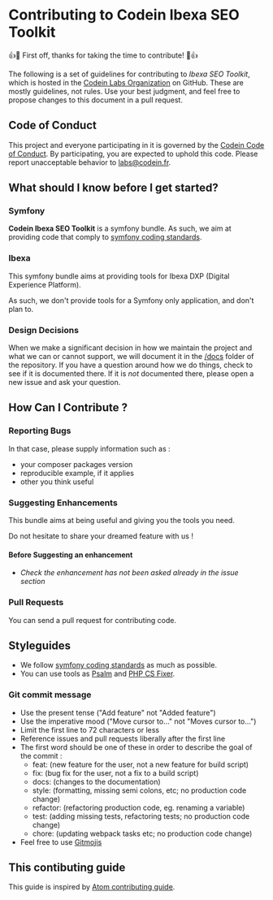 # Contributing to Codein Ibexa SEO Toolkit

:+1::tada: First off, thanks for taking the time to contribute! :tada::+1:

The following is a set of guidelines for contributing to *Ibexa SEO Toolkit*, which is hosted in the [Codein Labs Organization](https://github.com/Codein-Labs) on GitHub. These are mostly guidelines, not rules. Use your best judgment, and feel free to propose changes to this document in a pull request.

## Code of Conduct

This project and everyone participating in it is governed by the [Codein Code of Conduct](docs/CODE_OF_CONDUCT.md). By participating, you are expected to uphold this code. Please report unacceptable behavior to [labs@codein.fr](mailto:labs@codein.com).

## What should I know before I get started?

### Symfony

**Codein Ibexa SEO Toolkit** is a symfony bundle. As such, we aim at providing code that comply to [symfony coding standards](https://symfony.com/doc/current/contributing/code/standards.html).

### Ibexa

This symfony bundle aims at providing tools for Ibexa DXP (Digital Experience Platform).

As such, we don't provide tools for a Symfony only application, and don't plan to.

### Design Decisions

When we make a significant decision in how we maintain the project and what we can or cannot support, we will document it in the [/docs](https://github.com/Codein-Labs/ezplatform-seo-toolkit/tree/master/docs) folder of the repository. If you have a question around how we do things, check to see if it is documented there. If it is *not* documented there, please open a new issue and ask your question.

## How Can I Contribute ?

### Reporting Bugs

In that case, please supply information such as :
* your composer packages version
* reproducible example, if it applies
* other you think useful

### Suggesting Enhancements

This bundle aims at being useful and giving you the tools you need. 

Do not hesitate to share your dreamed feature with us ! 

#### Before Suggesting an enhancement

- *Check the enhancement has not been asked already in the issue section*

### Pull Requests

You can send a pull request for contributing code.
## Styleguides

* We follow [symfony coding standards](https://symfony.com/doc/current/contributing/code/standards.html) as much as possible. 
* You can use tools as [Psalm](https://github.com/vimeo/psalm) and [PHP CS Fixer](https://github.com/FriendsOfPHP/PHP-CS-Fixer).

### Git commit message

* Use the present tense ("Add feature" not "Added feature")
* Use the imperative mood ("Move cursor to..." not "Moves cursor to...")
* Limit the first line to 72 characters or less
* Reference issues and pull requests liberally after the first line
* The first word should be one of these in order to describe the goal of the commit : 
  * feat: (new feature for the user, not a new feature for build script)
  * fix: (bug fix for the user, not a fix to a build script)
  * docs: (changes to the documentation)
  * style: (formatting, missing semi colons, etc; no production code change)
  * refactor: (refactoring production code, eg. renaming a variable)
  * test: (adding missing tests, refactoring tests; no production code change)
  * chore: (updating webpack tasks etc; no production code change)
* Feel free to use [Gitmojis](https://gist.github.com/MeryllEssig/db4e2b38ebf5cf54169765b8b00c5f8e)

## This contibuting guide
This guide is inspired by [Atom contributing guide](https://github.com/atom/atom/blob/master/CONTRIBUTING.md).
